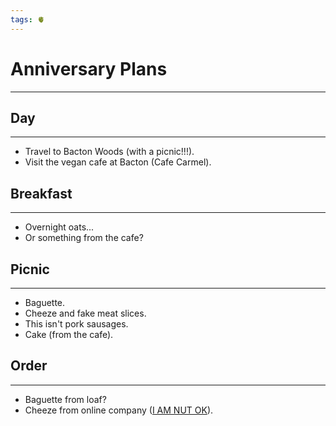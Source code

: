 ```yaml
---
tags: 🫀
---
```


# Anniversary Plans
---

## Day
---

- Travel to Bacton Woods (with a picnic!!!).
- Visit the vegan cafe at Bacton (Cafe Carmel).


## Breakfast
---

- Overnight oats...
- Or something from the cafe?


## Picnic
---

- Baguette.
- Cheeze and fake meat slices.
- This isn't pork sausages.
- Cake (from the cafe).


## Order
---

- Baguette from loaf?
- Cheeze from online company ([I AM NUT OK](https://www.iamnutok.com/)).
